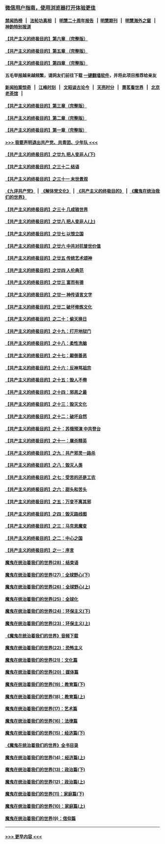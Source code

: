 ### [微信用户指南，使用浏览器打开体验更佳](https://github.com/gfw-breaker/banned-news1/blob/master/indexes/wechat-guide.md?t=0)
#### [禁闻热榜](热点新闻.md?t=0)  &nbsp;&nbsp;|&nbsp;&nbsp; [法轮功真相](https://github.com/gfw-breaker/truth/blob/master/README.md?t=0) &nbsp;&nbsp;|&nbsp;&nbsp; [明慧二十周年报告](https://github.com/gfw-breaker/mh-reports/blob/master/README.md?t=0) &nbsp;&nbsp;|&nbsp;&nbsp;[明慧期刊](https://github.com/gfw-breaker/mh-qikan) &nbsp;&nbsp;|&nbsp;&nbsp; [明慧海外之窗](https://github.com/gfw-breaker/mh-news/blob/master/README.md?t=0) &nbsp;&nbsp;|&nbsp;&nbsp; [神韵特别报道](https://github.com/gfw-breaker/mh-news/blob/master/shenyun.md?t=0)
#### [【共产主义的终极目的】第六章 （完整版）](../pages/nsc422/n11428913.md?t=02120144) 
#### [【共产主义的终极目的】第五章 （完整版）](../pages/nsc422/n11428912.md?t=02120144) 
#### [【共产主义的终极目的】第四章 （完整版）](../pages/nsc422/n11428907.md?t=02120144) 
#### 五毛举报越来越频繁，请网友们前往下载 [一键翻墙软件](https://github.com/gfw-breaker/ssr-accounts)，并将此项目推荐给亲友
#### [新闻拍案惊奇](https://github.com/gfw-breaker/banned-news1/blob/master/pages/link4.md) &nbsp;&nbsp;|&nbsp;&nbsp; [江峰时刻](https://github.com/gfw-breaker/banned-news1/blob/master/pages/link4.md) &nbsp;&nbsp;|&nbsp;&nbsp; [文昭谈古论今](https://github.com/gfw-breaker/banned-news1/blob/master/pages/link4.md) &nbsp;&nbsp;|&nbsp;&nbsp; [天亮时分](https://github.com/gfw-breaker/banned-news1/blob/master/pages/link4.md) &nbsp;&nbsp;|&nbsp;&nbsp; [萧茗看世界](https://github.com/gfw-breaker/banned-news1/blob/master/pages/link4.md) &nbsp;&nbsp;|&nbsp;&nbsp; [北京老茶馆](https://github.com/gfw-breaker/banned-news1/blob/master/pages/link4.md) &nbsp;&nbsp;|&nbsp;&nbsp; 
#### [【共产主义的终极目的】第三章（完整版）](../pages/nsc422/n11428848.md?t=02120144) 
#### [【共产主义的终极目的】第二章（完整版）](../pages/nsc422/n11428831.md?t=02120144) 
#### [【共产主义的终极目的】第一章（完整版）](../pages/nsc422/n11417651.md?t=02120144) 
#### [>>> 我要声明退出共产党、共青团、少年队 <<<](https://github.com/begood0513/goodnews/blob/master/quit/letter.md) 
#### [【共产主义的终极目的】之廿九 把人变非人(下)](../pages/nsc422/n11344140.md?t=02120144) 
#### [【共产主义的终极目的】之三十二 结语](../pages/nsc422/n11360535.md?t=02120144) 
#### [【共产主义的终极目的】之三十一 末世景观](../pages/nsc422/n11351129.md?t=02120144) 
#### [《九评共产党》](https://github.com/begood0513/9ping.md/blob/master/README.md) &nbsp;|&nbsp; [《解体党文化》](../../../../jtdwh.md/blob/master/README.md)  &nbsp;|&nbsp; [《共产主义的终极目的》](../../../../gczydzjmd.md/blob/master/README.md) &nbsp;|&nbsp; [《魔鬼在统治我们的世界》](../../../../mgztzwmdsj.md/blob/master/README.md) 
#### [【共产主义的终极目的】之三十 几成狼世界](../pages/nsc422/n11348280.md?t=02120144) 
#### [【共产主义的终极目的】之廿八 把人变非人(上)](../pages/nsc422/n11340492.md?t=02120144) 
#### [【共产主义的终极目的】之廿七 以恨立国](../pages/nsc422/n11336944.md?t=02120144) 
#### [【共产主义的终极目的】之廿六 中共对抗普世价值](../pages/nsc422/n11324785.md?t=02120144) 
#### [【共产主义的终极目的】之廿五 传统艺术颂神](../pages/nsc422/n11296396.md?t=02120144) 
#### [【共产主义的终极目的】之廿四 人伦典范](../pages/nsc422/n11296397.md?t=02120144) 
#### [【共产主义的终极目的】之廿三 富而有德](../pages/nsc422/n11283598.md?t=02120144) 
#### [【共产主义的终极目的】之廿一 神传语言文字](../pages/nsc422/n11263265.md?t=02120144) 
#### [【共产主义的终极目的】之廿二 破坏修炼文化](../pages/nsc422/n11245728.md?t=02120144) 
#### [【共产主义的终极目的】之二十：偷天换日](../pages/nsc422/n11238846.md?t=02120144) 
#### [【共产主义的终极目的】之十九：打开地狱门](../pages/nsc422/n11206376.md?t=02120144) 
#### [【共产主义的终极目的】之十八：柔性洗脑](../pages/nsc422/n11199994.md?t=02120144) 
#### [【共产主义的终极目的】之十七：颠倒善恶](../pages/nsc422/n11179782.md?t=02120144) 
#### [【共产主义的终极目的】之十六：反神骂祖宗](../pages/nsc422/n11166798.md?t=02120144) 
#### [【共产主义的终极目的】之十五：毁人不倦](../pages/nsc422/n11166792.md?t=02120144) 
#### [【共产主义的终极目的】之十四：邪恶之最](../pages/nsc422/n11150249.md?t=02120144) 
#### [【共产主义的终极目的】之十三：毁灭文化](../pages/nsc422/n11135227.md?t=02120144) 
#### [【共产主义的终极目的】之十二：破坏自然](../pages/nsc422/n11135214.md?t=02120144) 
#### [【共产主义的终极目的】之十：苏俄预演 中共登台](../pages/nsc422/n11118424.md?t=02120144) 
#### [【共产主义的终极目的】之十一：屠杀精英](../pages/nsc422/n11118442.md?t=02120144) 
#### [【共产主义的终极目的】之九：共产邪灵一路杀](../pages/nsc422/n11114139.md?t=02120144) 
#### [【共产主义的终极目的】之八：毁灭人类](../pages/nsc422/n11108503.md?t=02120144) 
#### [【共产主义的终极目的】之七：受苦的还是工农](../pages/nsc422/n11101809.md?t=02120144) 
#### [【共产主义的终极目的】之六：甜头和苦头](../pages/nsc422/n11096971.md?t=02120144) 
#### [【共产主义的终极目的】之五：万变不离其邪](../pages/nsc422/n11091285.md?t=02120144) 
#### [【共产主义的终极目的】之四：毁灭路线图](../pages/nsc422/n11086284.md?t=02120144) 
#### [【共产主义的终极目的】之三：马克思魔变](../pages/nsc422/n11061941.md?t=02120144) 
#### [【共产主义的终极目的】之二：中心之国](../pages/nsc422/n11047728.md?t=02120144) 
#### [【共产主义的终极目的】之一：序言](../pages/nsc422/n11086077.md?t=02120144) 
#### [魔鬼在统治着我们的世界(28)：结束语](../pages/nsc422/n10936246.md?t=02120144) 
#### [魔鬼在统治着我们的世界(27)：全球野心(下)](../pages/nsc422/n10928319.md?t=02120144) 
#### [魔鬼在统治着我们的世界(26)：全球野心(上)](../pages/nsc422/n10900318.md?t=02120144) 
#### [魔鬼在统治着我们的世界(25)：全球化](../pages/nsc422/n10788205.md?t=02120144) 
#### [魔鬼在统治着我们的世界(24)：环保主义(下)](../pages/nsc422/n10695307.md?t=02120144) 
#### [魔鬼在统治着我们的世界(23)：环保主义(上)](../pages/nsc422/n10688613.md?t=02120144) 
#### [《魔鬼在统治着我们的世界》音频下载](../pages/nsc422/n10635553.md?t=02120144) 
#### [魔鬼在统治着我们的世界(22)：恐怖主义](../pages/nsc422/n10614727.md?t=02120144) 
#### [魔鬼在统治着我们的世界(21)：文化篇](../pages/nsc422/n10597706.md?t=02120144) 
#### [魔鬼在统治着我们的世界(20)：媒体篇](../pages/nsc422/n10586579.md?t=02120144) 
#### [魔鬼在统治着我们的世界(19)：教育篇(下)](../pages/nsc422/n10564808.md?t=02120144) 
#### [魔鬼在统治着我们的世界(18)：教育篇(上)](../pages/nsc422/n10526970.md?t=02120144) 
#### [魔鬼在统治着我们的世界(17)：艺术篇](../pages/nsc422/n10499093.md?t=02120144) 
#### [魔鬼在统治着我们的世界(16)：法律篇](../pages/nsc422/n10485969.md?t=02120144) 
#### [魔鬼在统治着我们的世界(15)：经济篇(下)](../pages/nsc422/n10469975.md?t=02120144) 
#### [《魔鬼在统治着我们的世界》全书目录](../pages/nsc422/n10464261.md?t=02120144) 
#### [魔鬼在统治着我们的世界(14)：经济篇(上)](../pages/nsc422/n10457370.md?t=02120144) 
#### [魔鬼在统治着我们的世界(13)：政治篇(下)](../pages/nsc422/n10448270.md?t=02120144) 
#### [魔鬼在统治着我们的世界(12)：政治篇(上)](../pages/nsc422/n10444576.md?t=02120144) 
#### [魔鬼在统治着我们的世界(11)：家庭篇(下)](../pages/nsc422/n10440961.md?t=02120144) 
#### [魔鬼在统治着我们的世界(10)：家庭篇(上)](../pages/nsc422/n10435448.md?t=02120144) 
#### [魔鬼在统治着我们的世界(9)：信仰篇](../pages/nsc422/n10432159.md?t=02120144) 

----
#### [ >>> 更早内容 <<< ](../indexes/nsc422-earlier.md)
